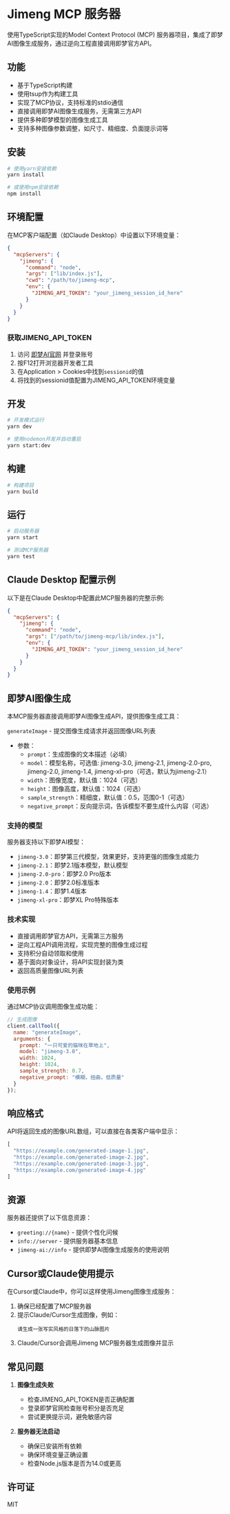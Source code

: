 # Jimeng MCP 服务器

使用TypeScript实现的Model Context Protocol (MCP) 服务器项目，集成了即梦AI图像生成服务，通过逆向工程直接调用即梦官方API。

## 功能

- 基于TypeScript构建
- 使用tsup作为构建工具
- 实现了MCP协议，支持标准的stdio通信
- 直接调用即梦AI图像生成服务，无需第三方API
- 提供多种即梦模型的图像生成工具
- 支持多种图像参数调整，如尺寸、精细度、负面提示词等

## 安装

```bash
# 使用yarn安装依赖
yarn install

# 或使用npm安装依赖
npm install
```

## 环境配置

在MCP客户端配置（如Claude Desktop）中设置以下环境变量：

```json
{
  "mcpServers": {
    "jimeng": {
      "command": "node",
      "args": ["lib/index.js"],
      "cwd": "/path/to/jimeng-mcp",
      "env": {
        "JIMENG_API_TOKEN": "your_jimeng_session_id_here"
      }
    }
  }
}
```

### 获取JIMENG_API_TOKEN

1. 访问 [即梦AI官网](https://jimeng.jianying.com) 并登录账号
2. 按F12打开浏览器开发者工具
3. 在Application > Cookies中找到`sessionid`的值
4. 将找到的sessionid值配置为JIMENG_API_TOKEN环境变量

## 开发

```bash
# 开发模式运行
yarn dev

# 使用nodemon开发并自动重启
yarn start:dev
```

## 构建

```bash
# 构建项目
yarn build
```

## 运行

```bash
# 启动服务器
yarn start

# 测试MCP服务器
yarn test
```

## Claude Desktop 配置示例

以下是在Claude Desktop中配置此MCP服务器的完整示例:

```json
{
  "mcpServers": {
    "jimeng": {
      "command": "node",
      "args": ["/path/to/jimeng-mcp/lib/index.js"],
      "env": {
        "JIMENG_API_TOKEN": "your_jimeng_session_id_here"
      }
    }
  }
}
```

## 即梦AI图像生成

本MCP服务器直接调用即梦AI图像生成API，提供图像生成工具：

`generateImage` - 提交图像生成请求并返回图像URL列表
- 参数：
  - `prompt`：生成图像的文本描述（必填）
  - `model`：模型名称，可选值: jimeng-3.0, jimeng-2.1, jimeng-2.0-pro, jimeng-2.0, jimeng-1.4, jimeng-xl-pro（可选，默认为jimeng-2.1）
  - `width`：图像宽度，默认值：1024（可选）
  - `height`：图像高度，默认值：1024（可选）
  - `sample_strength`：精细度，默认值：0.5，范围0-1（可选）
  - `negative_prompt`：反向提示词，告诉模型不要生成什么内容（可选）

### 支持的模型

服务器支持以下即梦AI模型：

- `jimeng-3.0`：即梦第三代模型，效果更好，支持更强的图像生成能力
- `jimeng-2.1`：即梦2.1版本模型，默认模型
- `jimeng-2.0-pro`：即梦2.0 Pro版本
- `jimeng-2.0`：即梦2.0标准版本
- `jimeng-1.4`：即梦1.4版本
- `jimeng-xl-pro`：即梦XL Pro特殊版本

### 技术实现

- 直接调用即梦官方API，无需第三方服务
- 逆向工程API调用流程，实现完整的图像生成过程
- 支持积分自动领取和使用
- 基于面向对象设计，将API实现封装为类
- 返回高质量图像URL列表

### 使用示例

通过MCP协议调用图像生成功能：

```javascript
// 生成图像
client.callTool({
  name: "generateImage",
  arguments: {
    prompt: "一只可爱的猫咪在草地上",
    model: "jimeng-3.0",
    width: 1024,
    height: 1024,
    sample_strength: 0.7,
    negative_prompt: "模糊，扭曲，低质量"
  }
});
```

## 响应格式

API将返回生成的图像URL数组，可以直接在各类客户端中显示：

```javascript
[
  "https://example.com/generated-image-1.jpg",
  "https://example.com/generated-image-2.jpg",
  "https://example.com/generated-image-3.jpg",
  "https://example.com/generated-image-4.jpg"
]
```

## 资源

服务器还提供了以下信息资源：

- `greeting://{name}` - 提供个性化问候
- `info://server` - 提供服务器基本信息
- `jimeng-ai://info` - 提供即梦AI图像生成服务的使用说明

## Cursor或Claude使用提示

在Cursor或Claude中，你可以这样使用Jimeng图像生成服务：

1. 确保已经配置了MCP服务器
2. 提示Claude/Cursor生成图像，例如：
   ```
   请生成一张写实风格的日落下的山脉图片
   ```
3. Claude/Cursor会调用Jimeng MCP服务器生成图像并显示

## 常见问题

1. **图像生成失败**
   - 检查JIMENG_API_TOKEN是否正确配置
   - 登录即梦官网检查账号积分是否充足
   - 尝试更换提示词，避免敏感内容

2. **服务器无法启动**
   - 确保已安装所有依赖
   - 确保环境变量正确设置
   - 检查Node.js版本是否为14.0或更高

## 许可证

MIT 